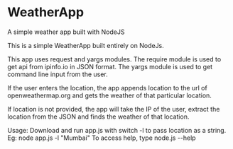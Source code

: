 # WeatherApp
A simple weather app built with NodeJS

This is a simple WeatherApp built entirely on NodeJs.

This app uses request and yargs modules. 
The require module is used to get api from ipinfo.io in JSON format.
The yargs module is used to get command line input from the user.

If the user enters the location, the app appends location to the url of openweathermap.org and gets the weather of that particular location.

If location is not provided, the app will take the IP of the user, extract the location from the JSON and finds the weather of that location.

Usage: Download and run app.js with switch -l to pass location as a string. 
Eg: node app.js -l "Mumbai"
To access help, type node.js --help

